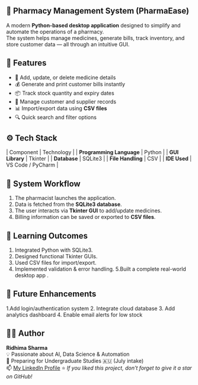 ## **💊 Pharmacy Management System (PharmaEase)**
A modern **Python-based desktop application** designed to simplify and automate the operations of a pharmacy.  
The system helps manage medicines, generate bills, track inventory, and store customer data — all through an intuitive GUI.
## 🧠 **Features**
- 🧾 Add, update, or delete medicine details  
- 💰 Generate and print customer bills instantly  
- 📦 Track stock quantity and expiry dates  
- 👥 Manage customer and supplier records  
- 📊 Import/export data using **CSV files**  
- 🔍 Quick search and filter options  
## ⚙️ Tech Stack
| Component | Technology |
| **Programming Language** | Python |
| **GUI Library** | Tkinter |
| **Database** | SQLite3 |
| **File Handling** | CSV |
| **IDE Used** | VS Code / PyCharm |
## 🧩 System Workflow
1. The pharmacist launches the application.  
2. Data is fetched from the **SQLite3 database**.  
3. The user interacts via **Tkinter GUI** to add/update medicines.  
4. Billing information can be saved or exported to **CSV files**.
 ## 🎯 Learning Outcomes
1. Integrated Python with SQLite3.
2. Designed functional Tkinter GUIs.
3. Used CSV files for import/export.
4. Implemented validation & error handling.
5.Built a complete real-world desktop app .

## 🚀 **Future Enhancements**
1.Add login/authentication system
2. Integrate cloud database
3. Add analytics dashboard
4. Enable email alerts for low stock
## 👩‍💻 Author
**Ridhima Sharma**  
💡 Passionate about AI, Data Science & Automation  
📍 Preparing for Undergraduate Studies 🇦🇺 (July intake)  
📫 [My LinkedIn Profile](https://www.linkedin.com/in/ridhima-sharma-b3334b390)
⭐ *If you liked this project, don’t forget to give it a star on GitHub!*
